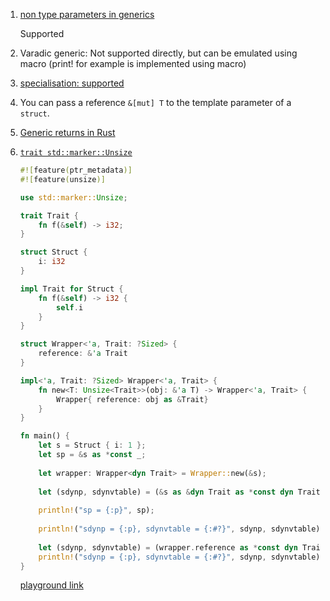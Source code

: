  1. [non type parameters in generics](https://www.google.com/amp/s/amp.reddit.com/r/rust/comments/jy95xq/what_are_const_generics/)
    
    Supported

 2. Varadic generic: Not supported directly, but can be emulated using macro (print! for example is implemented using macro)
 3. [specialisation: supported](https://doc.rust-lang.org/book/ch10-02-traits.html#using-trait-bounds-to-conditionally-implement-methods)
 4. You can pass a reference `&[mut] T` to the template parameter of a `struct`.
 5. [Generic returns in Rust](https://blog.jcoglan.com/2019/04/22/generic-returns-in-rust/)
 6. [`trait std::marker::Unsize`](https://doc.rust-lang.org/std/marker/trait.Unsize.html)
    
    ```rust
    #![feature(ptr_metadata)]
    #![feature(unsize)]
    
    use std::marker::Unsize;
    
    trait Trait {
        fn f(&self) -> i32;
    }
    
    struct Struct {
        i: i32
    }
    
    impl Trait for Struct {
        fn f(&self) -> i32 {
            self.i
        }
    }
    
    struct Wrapper<'a, Trait: ?Sized> {
        reference: &'a Trait
    }
    
    impl<'a, Trait: ?Sized> Wrapper<'a, Trait> {
        fn new<T: Unsize<Trait>>(obj: &'a T) -> Wrapper<'a, Trait> {
            Wrapper{ reference: obj as &Trait}
        }
    }
    
    fn main() {
        let s = Struct { i: 1 };
        let sp = &s as *const _;
        
        let wrapper: Wrapper<dyn Trait> = Wrapper::new(&s);
        
        let (sdynp, sdynvtable) = (&s as &dyn Trait as *const dyn Trait).to_raw_parts();
        
        println!("sp = {:p}", sp);
        
        println!("sdynp = {:p}, sdynvtable = {:#?}", sdynp, sdynvtable);
        
        let (sdynp, sdynvtable) = (wrapper.reference as *const dyn Trait).to_raw_parts();
        println!("sdynp = {:p}, sdynvtable = {:#?}", sdynp, sdynvtable);
    }
    ```
    [playground link](https://play.rust-lang.org/?version=nightly&mode=debug&edition=2018&gist=e29cd4a845ff864bbe45babbff8db47b)
